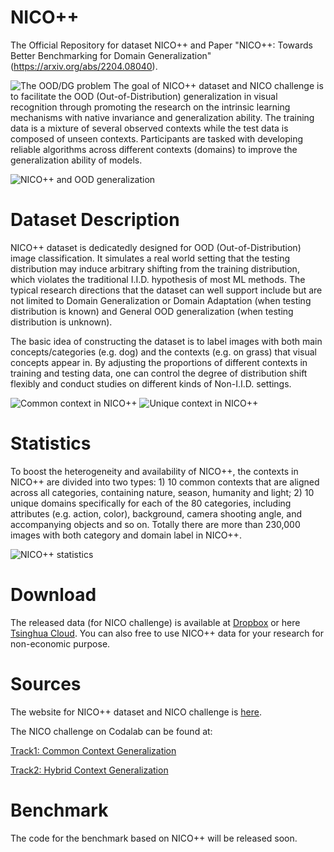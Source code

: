 # NICO++
The Official Repository for dataset  NICO++ and Paper "NICO++: Towards Better Benchmarking for Domain Generalization" (https://arxiv.org/abs/2204.08040).

![The OOD/DG problem](https://pic.imgdb.cn/item/62592ff2239250f7c5affdd6.jpg?raw=true "Title")
The goal of NICO++ dataset and NICO challenge is to facilitate the OOD (Out-of-Distribution) generalization in visual recognition through promoting the research on the intrinsic learning mechanisms with native invariance and generalization ability. The training data is a mixture of several observed contexts while the test data is composed of unseen contexts. Participants are tasked with developing reliable algorithms across different contexts (domains) to improve the generalization ability of models.

![NICO++ and OOD generalization](https://pic.imgdb.cn/item/625bc201239250f7c5a9893d.png?raw=true "Title")


# Dataset Description
NICO++ dataset is dedicatedly designed for OOD (Out-of-Distribution) image classification. It simulates a real world setting that the testing distribution may induce arbitrary shifting from the training distribution, which violates the traditional I.I.D. hypothesis of most ML methods. The typical research directions that the dataset can well support include but are not limited to Domain Generalization or Domain Adaptation (when testing distribution is known) and General OOD generalization (when testing distribution is unknown).

The basic idea of constructing the dataset is to label images with both main concepts/categories (e.g. dog) and the contexts (e.g. on grass) that visual concepts appear in. By adjusting the proportions of different contexts in training and testing data, one can control the degree of distribution shift flexibly and conduct studies on different kinds of Non-I.I.D. settings.


![Common context in NICO++](https://pic.imgdb.cn/item/62492a8727f86abb2a917846.png?raw=true "Title")
![Unique context in NICO++](https://pic.imgdb.cn/item/62492a8727f86abb2a91785d.png?raw=true "Title")


# Statistics
To boost the heterogeneity and availability of NICO++, the contexts in NICO++ are divided into two types: 1) 10 common contexts that are aligned across all categories, containing nature, season, humanity and light; 2) 10 unique domains specifically for each of the 80 categories, including attributes (e.g. action, color), background, camera shooting angle, and accompanying objects and so on. Totally there are more than 230,000 images with both category and domain label in NICO++.

![NICO++ statistics](https://pic.imgdb.cn/item/625f9bf9239250f7c573ffa5.jpg?raw=true "Title")

# Download
The released data (for NICO challenge) is available at [Dropbox](https://www.dropbox.com/sh/u2bq2xo8sbax4pr/AADbhZJAy0AAbap76cg_XkAfa?dl=0) or here [Tsinghua Cloud](https://cloud.tsinghua.edu.cn/d/95c45052e2ca41b0ac2e/). You can also free to use NICO++ data for your research for non-economic purpose.

# Sources
The website for NICO++ dataset and NICO challenge is [here](https://nicochallenge.com/).

The NICO challenge on Codalab can be found at:

[Track1: Common Context Generalization](https://codalab.lisn.upsaclay.fr/competitions/4084)

[Track2: Hybrid Context Generalization](https://codalab.lisn.upsaclay.fr/competitions/4083)

# Benchmark
The code for the benchmark based on NICO++ will be released soon.


